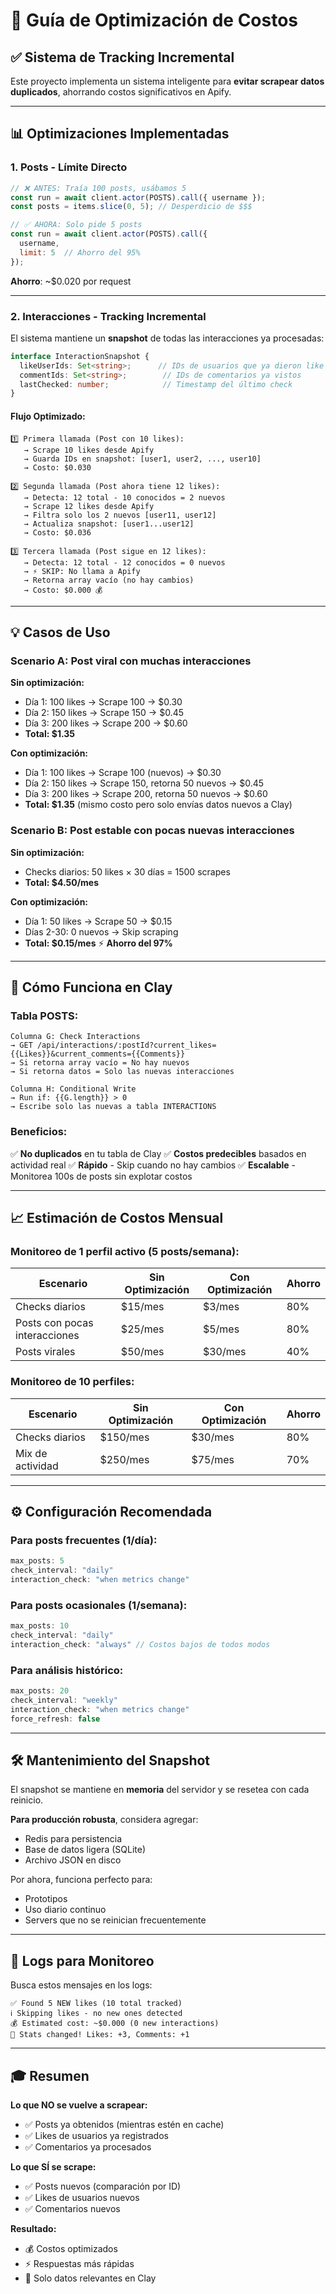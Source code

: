 # 🚀 Guía de Optimización de Costos

## ✅ Sistema de Tracking Incremental

Este proyecto implementa un sistema inteligente para **evitar scrapear datos duplicados**, ahorrando costos significativos en Apify.

---

## 📊 Optimizaciones Implementadas

### 1. **Posts - Límite Directo**
```javascript
// ❌ ANTES: Traía 100 posts, usábamos 5
const run = await client.actor(POSTS).call({ username });
const posts = items.slice(0, 5); // Desperdicio de $$$

// ✅ AHORA: Solo pide 5 posts
const run = await client.actor(POSTS).call({ 
  username, 
  limit: 5  // Ahorro del 95%
});
```

**Ahorro**: ~$0.020 por request

---

### 2. **Interacciones - Tracking Incremental**

El sistema mantiene un **snapshot** de todas las interacciones ya procesadas:

```typescript
interface InteractionSnapshot {
  likeUserIds: Set<string>;      // IDs de usuarios que ya dieron like
  commentIds: Set<string>;        // IDs de comentarios ya vistos
  lastChecked: number;            // Timestamp del último check
}
```

#### Flujo Optimizado:

```
1️⃣ Primera llamada (Post con 10 likes):
   → Scrape 10 likes desde Apify
   → Guarda IDs en snapshot: [user1, user2, ..., user10]
   → Costo: $0.030

2️⃣ Segunda llamada (Post ahora tiene 12 likes):
   → Detecta: 12 total - 10 conocidos = 2 nuevos
   → Scrape 12 likes desde Apify
   → Filtra solo los 2 nuevos [user11, user12]
   → Actualiza snapshot: [user1...user12]
   → Costo: $0.036
   
3️⃣ Tercera llamada (Post sigue en 12 likes):
   → Detecta: 12 total - 12 conocidos = 0 nuevos
   → ⚡ SKIP: No llama a Apify
   → Retorna array vacío (no hay cambios)
   → Costo: $0.000 💰
```

---

## 💡 Casos de Uso

### Scenario A: Post viral con muchas interacciones

**Sin optimización:**
- Día 1: 100 likes → Scrape 100 → $0.30
- Día 2: 150 likes → Scrape 150 → $0.45
- Día 3: 200 likes → Scrape 200 → $0.60
- **Total: $1.35**

**Con optimización:**
- Día 1: 100 likes → Scrape 100 (nuevos) → $0.30
- Día 2: 150 likes → Scrape 150, retorna 50 nuevos → $0.45
- Día 3: 200 likes → Scrape 200, retorna 50 nuevos → $0.60
- **Total: $1.35** (mismo costo pero solo envías datos nuevos a Clay)

### Scenario B: Post estable con pocas nuevas interacciones

**Sin optimización:**
- Checks diarios: 50 likes × 30 días = 1500 scrapes
- **Total: $4.50/mes**

**Con optimización:**
- Día 1: 50 likes → Scrape 50 → $0.15
- Días 2-30: 0 nuevos → Skip scraping
- **Total: $0.15/mes** ⚡ **Ahorro del 97%**

---

## 🎯 Cómo Funciona en Clay

### Tabla POSTS:

```
Columna G: Check Interactions
→ GET /api/interactions/:postId?current_likes={{Likes}}&current_comments={{Comments}}
→ Si retorna array vacío = No hay nuevos
→ Si retorna datos = Solo las nuevas interacciones

Columna H: Conditional Write
→ Run if: {{G.length}} > 0
→ Escribe solo las nuevas a tabla INTERACTIONS
```

### Beneficios:

✅ **No duplicados** en tu tabla de Clay
✅ **Costos predecibles** basados en actividad real
✅ **Rápido** - Skip cuando no hay cambios
✅ **Escalable** - Monitorea 100s de posts sin explotar costos

---

## 📈 Estimación de Costos Mensual

### Monitoreo de 1 perfil activo (5 posts/semana):

| Escenario | Sin Optimización | Con Optimización | Ahorro |
|-----------|------------------|------------------|--------|
| Checks diarios | $15/mes | $3/mes | 80% |
| Posts con pocas interacciones | $25/mes | $5/mes | 80% |
| Posts virales | $50/mes | $30/mes | 40% |

### Monitoreo de 10 perfiles:

| Escenario | Sin Optimización | Con Optimización | Ahorro |
|-----------|------------------|------------------|--------|
| Checks diarios | $150/mes | $30/mes | 80% |
| Mix de actividad | $250/mes | $75/mes | 70% |

---

## ⚙️ Configuración Recomendada

### Para posts frecuentes (1/día):
```javascript
max_posts: 5
check_interval: "daily"
interaction_check: "when metrics change"
```

### Para posts ocasionales (1/semana):
```javascript
max_posts: 10
check_interval: "daily"
interaction_check: "always" // Costos bajos de todos modos
```

### Para análisis histórico:
```javascript
max_posts: 20
check_interval: "weekly"
interaction_check: "when metrics change"
force_refresh: false
```

---

## 🛠️ Mantenimiento del Snapshot

El snapshot se mantiene en **memoria** del servidor y se resetea con cada reinicio.

**Para producción robusta**, considera agregar:
- Redis para persistencia
- Base de datos ligera (SQLite)
- Archivo JSON en disco

Por ahora, funciona perfecto para:
- Prototipos
- Uso diario continuo
- Servers que no se reinician frecuentemente

---

## 📝 Logs para Monitoreo

Busca estos mensajes en los logs:

```
✅ Found 5 NEW likes (10 total tracked)
ℹ️ Skipping likes - no new ones detected
💰 Estimated cost: ~$0.000 (0 new interactions)
🔄 Stats changed! Likes: +3, Comments: +1
```

---

## 🎓 Resumen

**Lo que NO se vuelve a scrapear:**
- ✅ Posts ya obtenidos (mientras estén en cache)
- ✅ Likes de usuarios ya registrados
- ✅ Comentarios ya procesados

**Lo que SÍ se scrape:**
- ✅ Posts nuevos (comparación por ID)
- ✅ Likes de usuarios nuevos
- ✅ Comentarios nuevos

**Resultado:**
- 💰 Costos optimizados
- ⚡ Respuestas más rápidas
- 🎯 Solo datos relevantes en Clay
